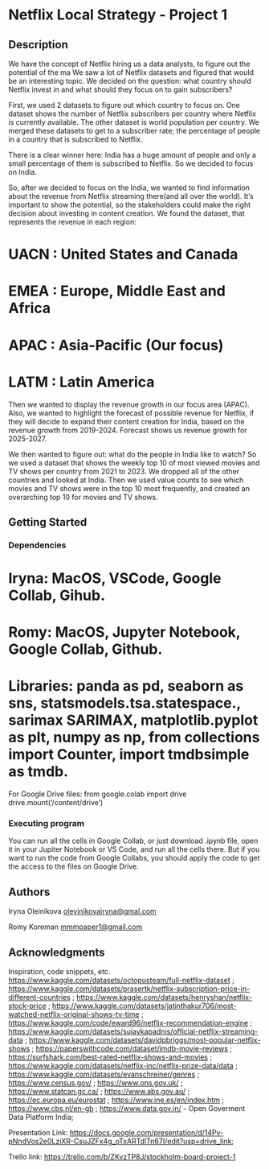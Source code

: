 # Netflix Local Strategy - Project 1

## Description

We have the concept of Netflix hiring us a data analysts, to figure out the potential of the ma
We saw a lot of Netflix datasets and figured that would be an interesting topic. We decided on the question: what country should Netflix invest in and what should they focus on to gain subscribers? 

First, we used 2 datasets to figure out which country to focus on. One dataset shows the number of Netflix subscribers per country where Netflix is currently available. The other dataset is world population per country. We merged these datasets to get to a subscriber rate; the percentage of people in a country that is subscribed to Netflix. 

There is a clear winner here: India has a huge amount of people and only a small percentage of them is subscribed to Netflix. So we decided to focus on India. 

So, after we decided to focus on the India, we wanted to find information about the revenue from Netflix streaming there(and all over the world). It’s important to show the potential, so the stakeholders could make the right decision about investing in content creation.
We found the dataset, that represents the revenue in each region:
# UACN : United States and Canada
# EMEA : Europe, Middle East and Africa
# APAC : Asia-Pacific (Our focus)
# LATM : Latin America

Then we wanted to display the revenue growth in our focus area (APAC).
Also, we wanted to highlight the forecast of possible revenue for Netflix, if they will decide to expand their content creation for India, based on the revenue growth from 2019-2024. Forecast shows us revenue growth for 2025-2027.

We then wanted to figure out: what do the people in India like to watch? So we used a dataset that shows the weekly top 10 of most viewed movies and TV shows per country from 2021 to 2023. 
We dropped all of the other countries and looked at India. Then we used value counts to see which movies and TV shows were in the top 10 most frequently, and created an overarching top 10 for movies and TV shows. 

## Getting Started

### Dependencies

# Iryna: MacOS, VSCode, Google Collab, Gihub.
# Romy: MacOS, Jupyter Notebook, Google Collab, Github. 
# Libraries: panda as pd, seaborn as sns, statsmodels.tsa.statespace., sarimax  SARIMAX, matplotlib.pyplot as plt, numpy as np, from collections import Counter, import tmdbsimple as tmdb.
For Google Drive files:
from google.colab import drive
drive.mount(‘/content/drive’)


### Executing program

You can run all the cells in Google Collab, or just download .ipynb file, open it in your Jupiter Notebook or VS Code, and run all the cells there.
But if you want to run the code from Google Collabs, you should apply the code to get the access to the files on Google Drive.


## Authors

Iryna Oleinikova
oleyinikovairyna@gmal.com

Romy Koreman 
mmmpaper1@gmail.com


## Acknowledgments

Inspiration, code snippets, etc.
https://www.kaggle.com/datasets/octopusteam/full-netflix-dataset ;
https://www.kaggle.com/datasets/prasertk/netflix-subscription-price-in-different-countries ;
https://www.kaggle.com/datasets/henryshan/netflix-stock-price ;
https://www.kaggle.com/datasets/jatinthakur706/most-watched-netflix-original-shows-tv-time ;
https://www.kaggle.com/code/eward96/netflix-recommendation-engine ;
https://www.kaggle.com/datasets/sujaykapadnis/official-netflix-streaming-data ;
https://www.kaggle.com/datasets/davidpbriggs/most-popular-netflix-shows ;
https://paperswithcode.com/dataset/imdb-movie-reviews ;
https://surfshark.com/best-rated-netflix-shows-and-movies ;
https://www.kaggle.com/datasets/netflix-inc/netflix-prize-data/data ;
https://www.kaggle.com/datasets/evanschreiner/genres ;
https://www.census.gov/ ;
https://www.ons.gov.uk/ ;
https://www.statcan.gc.ca/ ;
https://www.abs.gov.au/ ;
https://ec.europa.eu/eurostat ;
https://www.ine.es/en/index.htm ;
https://www.cbs.nl/en-gb ;
https://www.data.gov.in/ - Open Goverment Data Platform India;

Presentation Link:
https://docs.google.com/presentation/d/14Pv-pNndVos2e0LziXR-CsuJZFx4g_oTxARTdlTn67I/edit?usp=drive_link;

Trello link:
https://trello.com/b/ZKvzTP8J/stockholm-board-project-1